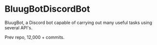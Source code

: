 # BluugBotDiscordBot
BluugBot, a Discord bot capable of carrying out many useful tasks using several API's.

Prev repo, 12,000 + commits.
